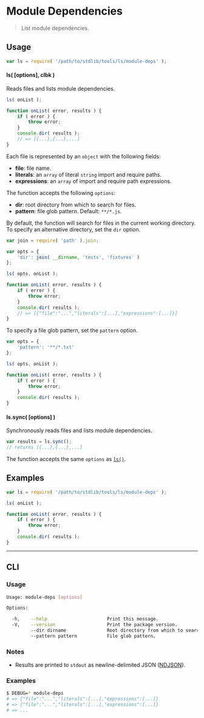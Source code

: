 # Module Dependencies

> List module dependencies.


<!-- <intro> -->

<!-- </intro> -->


<!-- <usage> -->

## Usage

``` javascript
var ls = require( '/path/to/stdlib/tools/ls/module-deps' );
```

<a name="ls"></a>

#### ls( \[options\], clbk )

Reads files and lists module dependencies.

``` javascript
ls( onList );

function onList( error, results ) {
    if ( error ) {
        throw error;
    }
    console.dir( results );
    // => [{...},{...},...]
}
```

Each file is represented by an `object` with the following fields:

* __file__: file name.
* __literals__: an `array` of literal `string` import and require paths.
* __expressions__: an `array` of import and require path expressions.

The function accepts the following `options`:

* __dir__: root directory from which to search for files.
* __pattern__: file glob pattern. Default: `**/*.js`.

By default, the function will search for files in the current working directory. To specify an alternative directory, set the `dir` option.

``` javascript
var join = require( 'path' ).join;

var opts = {
    'dir': join( __dirname, 'tests', 'fixtures' )
};

ls( opts, onList );

function onList( error, results ) {
    if ( error ) {
        throw error;
    }
    console.dir( results );
    // => [{"file":"...","literals":[...],"expressions":[...]}]
}
```

To specify a file glob pattern, set the `pattern` option.

``` javascript
var opts = {
    'pattern': '**/*.txt'
};

ls( opts, onList );

function onList( error, results ) {
    if ( error ) {
        throw error;
    }
    console.dir( results );
}
```

#### ls.sync( \[options\] )

Synchronously reads files and lists module dependencies.

``` javascript
var results = ls.sync();
// returns [{...},{...},...]
```

The function accepts the same `options` as [`ls()`](#ls).


<!-- </usage> -->


<!-- <examples> -->

## Examples

``` javascript
var ls = require( '/path/to/stdlib/tools/ls/module-deps' );

ls( onList );

function onList( error, results ) {
    if ( error ) {
        throw error;
    }
    console.dir( results );
}
```

<!-- </examples> -->


<!-- <cli> -->

---

## CLI

<!-- <usage> -->

### Usage

``` bash
Usage: module-deps [options]

Options:

  -h,    --help                      Print this message.
  -V,    --version                   Print the package version.
         --dir dirname               Root directory from which to search.
         --pattern pattern           File glob pattern.
```

<!-- </usage> -->


<!-- <notes> -->

### Notes

* Results are printed to `stdout` as newline-delimited JSON ([NDJSON][ndjson]).

<!-- </notes> -->


<!-- <examples> -->

### Examples

``` bash
$ DEBUG=* module-deps
# => {"file":"...","literals":[...],"expressions":[...]}
# => {"file":"...","literals":[...],"expressions":[...]}
# => ...
```

<!-- </examples> -->

<!-- </cli> -->


<!-- <links> -->

[ndjson]: http://ndjson.org/

<!-- </links> -->
